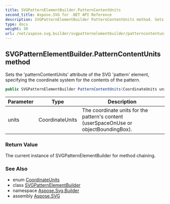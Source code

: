 ```yaml
---
title: SVGPatternElementBuilder.PatternContentUnits
second_title: Aspose.SVG for .NET API Reference
description: SVGPatternElementBuilder PatternContentUnits method. Sets the patternContentUnits attribute of the SVG pattern element specifying the coordinate system for the contents of the pattern
type: docs
weight: 30
url: /net/aspose.svg.builder/svgpatternelementbuilder/patterncontentunits/
---
```

## SVGPatternElementBuilder.PatternContentUnits method

Sets the 'patternContentUnits' attribute of the SVG 'pattern' element, specifying the coordinate system for the contents of the pattern.

```csharp
public SVGPatternElementBuilder PatternContentUnits(CoordinateUnits units)
```

| Parameter | Type | Description |
| --- | --- | --- |
| units | CoordinateUnits | The coordinate units for the pattern's content (userSpaceOnUse or objectBoundingBox). |

### Return Value

The current instance of SVGPatternElementBuilder for method chaining.

### See Also

* enum [CoordinateUnits](../../coordinateunits/)
* class [SVGPatternElementBuilder](../)
* namespace [Aspose.Svg.Builder](../../../aspose.svg.builder/)
* assembly [Aspose.SVG](../../../)
